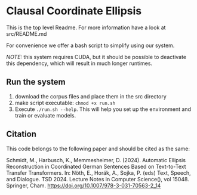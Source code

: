 # Clausal Coordinate Ellipsis
This is the top level Readme. 
For more information have a look at src/README.md

For convenience we offer a bash script to simplify using our system. 

*NOTE:* this system requires CUDA, but it should be possible to deactivate this dependency, which will result in much longer runtimes. 

## Run the system
1. download the corpus files and place them in the src directory
2. make script executable: `chmod +x run.sh`
3. Execute `./run.sh --help`. This will help you set up the environment and train or evaluate models.

## Citation
This code belongs to the following paper and should be cited as the same: 

Schmidt, M., Harbusch, K., Memmesheimer, D. (2024). Automatic Ellipsis Reconstruction in Coordinated German Sentences Based on Text-to-Text Transfer Transformers. In: Nöth, E., Horák, A., Sojka, P. (eds) Text, Speech, and Dialogue. TSD 2024. Lecture Notes in Computer Science(), vol 15048. Springer, Cham. https://doi.org/10.1007/978-3-031-70563-2_14